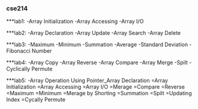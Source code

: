 ### cse214

***lab1:
-Array Initialization
-Array Accessing
-Array I/O

***lab2:
 -Array Declaration
 -Array Update
 -Array Search
 -Array Delete
 
 ***lab3:
 -Maximum
 -Minimum
 -Summation
 -Average
 -Standard Deviation
 -Fibonacci Number
 
 ***lab4:
 -Array Copy
 -Array Reverse
 -Array Compare
 -Array Merge
 -Spilt
 -Cyclically Permute
 
 ***lab5:
 -Array Operation Using Pointer_Array Declaration
    =Array Initialization
    =Array Accessing
    =Array I/O
    =Merage
    =Compare
    =Reverse
    =Maximum
    =Minimum
    =Merage by Shorting
    =Summation
    =Spilt
    =Updating Index
    =Cycally Permute
